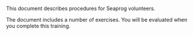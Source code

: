 This document describes procedures for Seaprog volunteers.

The document includes a number of exercises. You will be evaluated when you complete this training.
